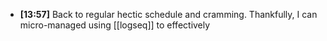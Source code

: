 - **[13:57]**  Back to regular hectic schedule and cramming. Thankfully, I can micro-managed using [[logseq]] to effectively
